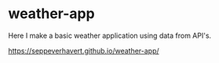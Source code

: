 # weather-app
Here I make a basic weather application using data from API's.

 https://seppeverhavert.github.io/weather-app/
